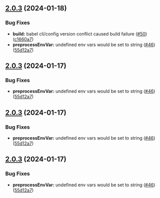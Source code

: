 ## [2.0.3](https://github.com/americanexpress/env-config-utils/compare/v2.0.2...v2.0.3) (2024-01-18)


### Bug Fixes

* **build:** babel cli/config version conflict caused build failure ([#50](https://github.com/americanexpress/env-config-utils/issues/50)) ([c1660a7](https://github.com/americanexpress/env-config-utils/commit/c1660a78065a018583d00fe3ca2d66844cfed690))
* **preprocessEnvVar:** undefined env vars would be set to string ([#46](https://github.com/americanexpress/env-config-utils/issues/46)) ([55d12a7](https://github.com/americanexpress/env-config-utils/commit/55d12a7ff4bec6070d1288c660726a6caebd872c))

## [2.0.3](https://github.com/americanexpress/env-config-utils/compare/v2.0.2...v2.0.3) (2024-01-17)


### Bug Fixes

* **preprocessEnvVar:** undefined env vars would be set to string ([#46](https://github.com/americanexpress/env-config-utils/issues/46)) ([55d12a7](https://github.com/americanexpress/env-config-utils/commit/55d12a7ff4bec6070d1288c660726a6caebd872c))

## [2.0.3](https://github.com/americanexpress/env-config-utils/compare/v2.0.2...v2.0.3) (2024-01-17)


### Bug Fixes

* **preprocessEnvVar:** undefined env vars would be set to string ([#46](https://github.com/americanexpress/env-config-utils/issues/46)) ([55d12a7](https://github.com/americanexpress/env-config-utils/commit/55d12a7ff4bec6070d1288c660726a6caebd872c))

## [2.0.3](https://github.com/americanexpress/env-config-utils/compare/v2.0.2...v2.0.3) (2024-01-17)


### Bug Fixes

* **preprocessEnvVar:** undefined env vars would be set to string ([#46](https://github.com/americanexpress/env-config-utils/issues/46)) ([55d12a7](https://github.com/americanexpress/env-config-utils/commit/55d12a7ff4bec6070d1288c660726a6caebd872c))
